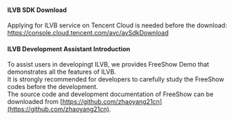 ﻿
#### ILVB SDK Download
Applying for ILVB service on Tencent Cloud is needed before the download:
https://console.cloud.tencent.com/avc/avSdkDownload 

#### ILVB Development Assistant Introduction    
To assist users in developingt ILVB, we provides FreeShow Demo that demonstrates all the features of ILVB.    
It is strongly recommended for developers to carefully study the FreeShow codes before the development.    
The source code and development documentation of FreeShow can be downloaded from [https://github.com/zhaoyang21cn](https://github.com/zhaoyang21cn).
 
